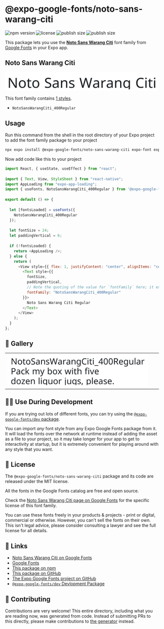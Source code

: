 # @expo-google-fonts/noto-sans-warang-citi

![npm version](https://flat.badgen.net/npm/v/@expo-google-fonts/noto-sans-warang-citi)
![license](https://flat.badgen.net/github/license/expo/google-fonts)
![publish size](https://flat.badgen.net/packagephobia/install/@expo-google-fonts/noto-sans-warang-citi)
![publish size](https://flat.badgen.net/packagephobia/publish/@expo-google-fonts/noto-sans-warang-citi)

This package lets you use the [**Noto Sans Warang Citi**](https://fonts.google.com/specimen/Noto+Sans+Warang+Citi) font family from [Google Fonts](https://fonts.google.com/) in your Expo app.

## Noto Sans Warang Citi

![Noto Sans Warang Citi](./font-family.png)

This font family contains [1 styles](#-gallery).

- `NotoSansWarangCiti_400Regular`

## Usage

Run this command from the shell in the root directory of your Expo project to add the font family package to your project

```sh
npx expo install @expo-google-fonts/noto-sans-warang-citi expo-font expo-app-loading
```

Now add code like this to your project

```js
import React, { useState, useEffect } from "react";

import { Text, View, StyleSheet } from "react-native";
import AppLoading from "expo-app-loading";
import { useFonts, NotoSansWarangCiti_400Regular } from '@expo-google-fonts/noto-sans-warang-citi';

export default () => {

  let [fontsLoaded] = useFonts({
    NotoSansWarangCiti_400Regular
  });

  let fontSize = 24;
  let paddingVertical = 6;

  if (!fontsLoaded) {
    return <AppLoading />;
  } else {
    return (
      <View style={{ flex: 1, justifyContent: "center", alignItems: "center" }}>
        <Text style={{
          fontSize,
          paddingVertical,
          // Note the quoting of the value for `fontFamily` here; it expects a string!
          fontFamily: "NotoSansWarangCiti_400Regular"
        }}>
          Noto Sans Warang Citi Regular
        </Text>
      </View>
    );
  }
};
```

## 🔡 Gallery


||||
|-|-|-|
|![NotoSansWarangCiti_400Regular](./NotoSansWarangCiti_400Regular.ttf.png)||||


## 👩‍💻 Use During Development

If you are trying out lots of different fonts, you can try using the [`@expo-google-fonts/dev` package](https://github.com/expo/google-fonts/tree/master/font-packages/dev#readme).

You can import _any_ font style from any Expo Google Fonts package from it. It will load the fonts over the network at runtime instead of adding the asset as a file to your project, so it may take longer for your app to get to interactivity at startup, but it is extremely convenient for playing around with any style that you want.


## 📖 License

The `@expo-google-fonts/noto-sans-warang-citi` package and its code are released under the MIT license.

All the fonts in the Google Fonts catalog are free and open source.

Check the [Noto Sans Warang Citi page on Google Fonts](https://fonts.google.com/specimen/Noto+Sans+Warang+Citi) for the specific license of this font family.

You can use these fonts freely in your products & projects - print or digital, commercial or otherwise. However, you can't sell the fonts on their own. This isn't legal advice, please consider consulting a lawyer and see the full license for all details.

## 🔗 Links

- [Noto Sans Warang Citi on Google Fonts](https://fonts.google.com/specimen/Noto+Sans+Warang+Citi)
- [Google Fonts](https://fonts.google.com/)
- [This package on npm](https://www.npmjs.com/package/@expo-google-fonts/noto-sans-warang-citi)
- [This package on GitHub](https://github.com/expo/google-fonts/tree/master/font-packages/noto-sans-warang-citi)
- [The Expo Google Fonts project on GitHub](https://github.com/expo/google-fonts)
- [`@expo-google-fonts/dev` Devlopment Package](https://github.com/expo/google-fonts/tree/master/font-packages/dev)

## 🤝 Contributing

Contributions are very welcome! This entire directory, including what you are reading now, was generated from code. Instead of submitting PRs to this directly, please make contributions to [the generator](https://github.com/expo/google-fonts/tree/master/packages/generator) instead.
